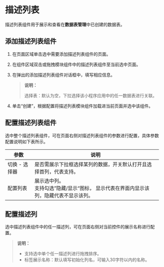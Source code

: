 # 描述列表
描述列表组件用于展示和查看在**数据表管理**中已创建的数据表。

## 添加描述列表组件
1. 在页面区域单击选中需要添加描述列表组件的页面。
2. 在组件区域双击或拖拽模块组件中的描述列表组件至当前选中页面。
3. 在弹出的添加描述列表组件对话框中，填写相应信息。
   >**说明：**
   >
   >选择表：默认为空，下拉选择该小程序应用中的任一数据表进行关联。

4. 单击“创建”，根据配置将描述列表模块组件加载进当前页面并选中该组件。

## 配置描述列表组件
选中整个描述列表组件，可在页面右侧对描述列表组件的参数进行配置，具体参数配置说明如下表所示。

| 参数          | 说明                                                         |
| ------------- | ------------------------------------------------------------ |
| 切换 - 选择器 | 是否需展示下拉框选择某列的数据，开关默认打开且选择首列，代表支持。                 |
| 配置列表      | 展示选中列。<br/>支持勾选”隐藏/显示“图标， 显示代表在界面内显示该列，隐藏代表不显示该列。 |


## 配置描述列
选中描述列表组件中的任一描述列，可在页面右侧对当前控件的展示名称进行配置。
>**说明：**
>
>- 支持选中单个任一描述列进行拖拽排序。
>- 标签展示名称：默认填写初始化列名，可输入30字符以内的名称。